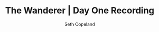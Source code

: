---
title: "The Wanderer | Day One Recording"
layout: "post"
year: "2024"
featured: "/images/photography/people/bts/wanderer/wanderer2.png"
rank: 9970
images:
  - "/images/photography/people/bts/wanderer/wanderer3.jpg"
  - "/images/photography/people/bts/wanderer/wanderer4.jpg"
  - "/images/photography/people/bts/wanderer/wanderer5.jpg"
  - "/images/photography/people/bts/wanderer/wanderer6.jpg"
  - "/images/photography/people/bts/wanderer/wanderer7.jpg"
  - "/images/photography/people/bts/wanderer/wanderer8.jpg"
  - "/images/photography/people/bts/wanderer/wanderer10.jpg"
  - "/images/photography/people/bts/wanderer/wanderer11.jpg"
  - "/images/photography/people/bts/wanderer/wanderer9.jpg"
  - "/images/photography/people/bts/wanderer/wanderer12.jpg"
GalleryColumns: 2
darkmode: true

Showtitle: true
Showdescription: true
Showauthor: true
Showyear: true
Showlinks: true

description: |
  The Wanderer is a short animated series created by Alexey Joy. I had the chance of doing the BTS photography for audio recording sessions for The Wanderer in 2024.
descriptionLabel: "About"
author: "Seth Copeland"
authorLabel: "Author"
year: "2024"
yearLabel: "Year"
links: |
    [Instagram](https://instagram.com/altfullstop) 
    <br> [YouTube](https://youtube.com/@altfullstop)
linksLabel: "Links"

titleFontSize: "32px"
titleFontWeight: "bold"
descriptionFontSize: "18px"
descriptionFontWeight: "bold"
descriptionLabelFontSize: "16px"
descriptionLabelFontWeight: "600"
authorFontSize: "18px"
authorFontWeight: "bold"
authorLabelFontSize: "16px"
authorLabelFontWeight: "600"
yearFontSize: "18px"
yearFontWeight: "bold"
yearLabelFontSize: "16px"
yearLabelFontWeight: "600"
linksFontSize: "18px"
linksFontWeight: "400"
linksLabelFontSize: "16px"
linksLabelFontWeight: "600"
---